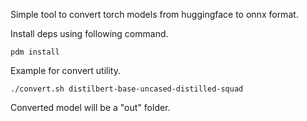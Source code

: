 Simple tool to convert torch models from huggingface to onnx format.

Install deps using following command.
```
pdm install
```

Example for convert utility.

```
./convert.sh distilbert-base-uncased-distilled-squad
```

Converted model will be a "out" folder.

